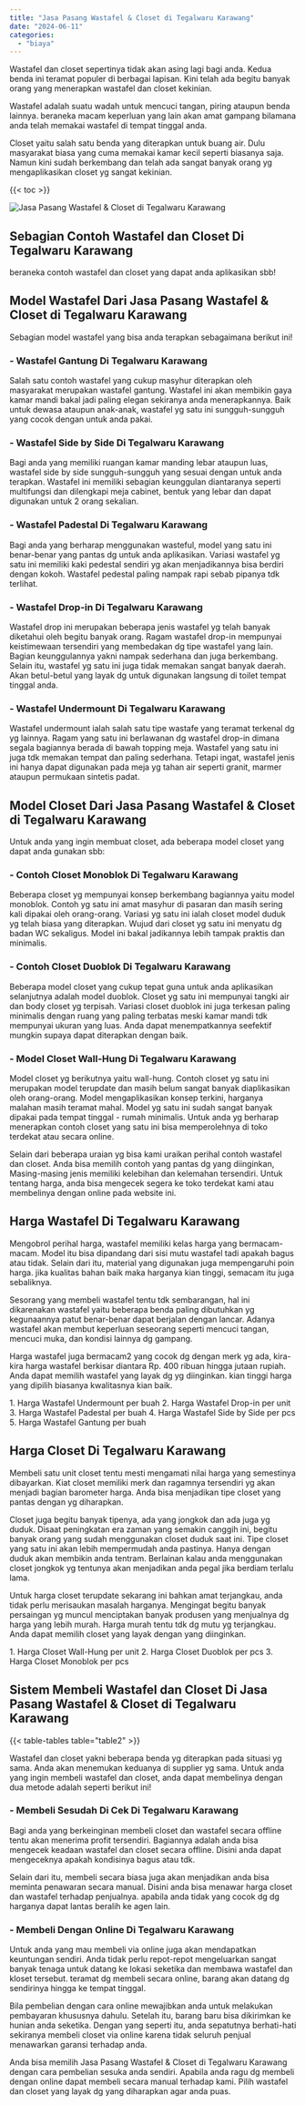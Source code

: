 ```yaml
---
title: "Jasa Pasang Wastafel & Closet di Tegalwaru Karawang"
date: "2024-06-11"
categories: 
  - "biaya"
---
```


Wastafel dan closet sepertinya tidak akan asing lagi bagi anda. Kedua benda ini teramat populer di berbagai lapisan. Kini telah ada begitu banyak orang yang menerapkan wastafel dan closet kekinian.

Wastafel adalah suatu wadah untuk mencuci tangan, piring ataupun benda lainnya. beraneka macam keperluan yang lain akan amat gampang bilamana anda telah memakai wastafel di tempat tinggal anda.

Closet yaitu salah satu benda yang diterapkan untuk buang air. Dulu masyarakat biasa yang cuma memakai kamar kecil seperti biasanya saja. Namun kini sudah berkembang dan telah ada sangat banyak orang yg mengaplikasikan closet yg sangat kekinian.

{{< toc >}}

![Jasa Pasang Wastafel & Closet di Tegalwaru Karawang](/images/wastafel-closet-murah20.png)

## Sebagian Contoh Wastafel dan Closet Di Tegalwaru Karawang

beraneka contoh wastafel dan closet yang dapat anda aplikasikan sbb!

## Model Wastafel Dari Jasa Pasang Wastafel & Closet di Tegalwaru Karawang

Sebagian model wastafel yang bisa anda terapkan sebagaimana berikut ini!

### \- Wastafel Gantung Di Tegalwaru Karawang

Salah satu contoh wastafel yang cukup masyhur diterapkan oleh masyarakat merupakan wastafel gantung. Wastafel ini akan membikin gaya kamar mandi bakal jadi paling elegan sekiranya anda menerapkannya. Baik untuk dewasa ataupun anak-anak, wastafel yg satu ini sungguh-sungguh yang cocok dengan untuk anda pakai.

### \- Wastafel Side by Side Di Tegalwaru Karawang

Bagi anda yang memiliki ruangan kamar manding lebar ataupun luas, wastafel side by side sungguh-sungguh yang sesuai dengan untuk anda terapkan. Wastafel ini memiliki sebagian keunggulan diantaranya seperti multifungsi dan dilengkapi meja cabinet, bentuk yang lebar dan dapat digunakan untuk 2 orang sekalian.

### \- Wastafel Padestal Di Tegalwaru Karawang

Bagi anda yang berharap menggunakan wasteful, model yang satu ini benar-benar yang pantas dg untuk anda aplikasikan. Variasi wastafel yg satu ini memiliki kaki pedestal sendiri yg akan menjadikannya bisa berdiri dengan kokoh. Wastafel pedestal paling nampak rapi sebab pipanya tdk terlihat.

### \- Wastafel Drop-in Di Tegalwaru Karawang

Wastafel drop ini merupakan beberapa jenis wastafel yg telah banyak diketahui oleh begitu banyak orang. Ragam wastafel drop-in mempunyai keistimewaan tersendiri yang membedakan dg tipe wastafel yang lain. Bagian keunggulannya yakni nampak sederhana dan juga berkembang. Selain itu, wastafel yg satu ini juga tidak memakan sangat banyak daerah. Akan betul-betul yang layak dg untuk digunakan langsung di toilet tempat tinggal anda.

### \- Wastafel Undermount Di Tegalwaru Karawang

Wastafel undermount ialah salah satu tipe wastafe yang teramat terkenal dg yg lainnya. Ragam yang satu ini berlawanan dg wastafel drop-in dimana segala bagiannya berada di bawah topping meja. Wastafel yang satu ini juga tdk memakan tempat dan paling sederhana. Tetapi ingat, wastafel jenis ini hanya dapat digunakan pada meja yg tahan air seperti granit, marmer ataupun permukaan sintetis padat.

## Model Closet Dari Jasa Pasang Wastafel & Closet di Tegalwaru Karawang

Untuk anda yang ingin membuat closet, ada beberapa model closet yang dapat anda gunakan sbb:

### \- Contoh Closet Monoblok Di Tegalwaru Karawang

Beberapa closet yg mempunyai konsep berkembang bagiannya yaitu model monoblok. Contoh yg satu ini amat masyhur di pasaran dan masih sering kali dipakai oleh orang-orang. Variasi yg satu ini ialah closet model duduk yg telah biasa yang diterapkan. Wujud dari closet yg satu ini menyatu dg badan WC sekaligus. Model ini bakal jadikannya lebih tampak praktis dan minimalis.

### \- Contoh Closet Duoblok Di Tegalwaru Karawang

Beberapa model closet yang cukup tepat guna untuk anda aplikasikan selanjutnya adalah model duoblok. Closet yg satu ini mempunyai tangki air dan body closet yg terpisah. Variasi closet duoblok ini juga terkesan paling minimalis dengan ruang yang paling terbatas meski kamar mandi tdk mempunyai ukuran yang luas. Anda dapat menempatkannya seefektif mungkin supaya dapat diterapkan dengan baik.

### \- Model Closet Wall-Hung Di Tegalwaru Karawang

Model closet yg berikutnya yaitu wall-hung. Contoh closet yg satu ini merupakan model terupdate dan masih belum sangat banyak diaplikasikan oleh orang-orang. Model mengaplikasikan konsep terkini, harganya malahan masih teramat mahal. Model yg satu ini sudah sangat banyak dipakai pada tempat tinggal - rumah minimalis. Untuk anda yg berharap menerapkan contoh closet yang satu ini bisa memperolehnya di toko terdekat atau secara online.

Selain dari beberapa uraian yg bisa kami uraikan perihal contoh wastafel dan closet. Anda bisa memilih contoh yang pantas dg yang diinginkan, Masing-masing jenis memiliki kelebihan dan kelemahan tersendiri. Untuk tentang harga, anda bisa mengecek segera ke toko terdekat kami atau membelinya dengan online pada website ini.

## Harga Wastafel Di Tegalwaru Karawang

Mengobrol perihal harga, wastafel memiliki kelas harga yang bermacam-macam. Model itu bisa dipandang dari sisi mutu wastafel tadi apakah bagus atau tidak. Selain dari itu, material yang digunakan juga mempengaruhi poin harga. jika kualitas bahan baik maka harganya kian tinggi, semacam itu juga sebaliknya.

Sesorang yang membeli wastafel tentu tdk sembarangan, hal ini dikarenakan wastafel yaitu beberapa benda paling dibutuhkan yg kegunaannya patut benar-benar dapat berjalan dengan lancar. Adanya wastafel akan membut keperluan seseorang seperti mencuci tangan, mencuci muka, dan kondisi lainnya dg gampang.

Harga wastafel juga bermacam2 yang cocok dg dengan merk yg ada, kira-kira harga wastafel berkisar diantara Rp. 400 ribuan hingga jutaan rupiah. Anda dapat memilih wastafel yang layak dg yg diinginkan. kian tinggi harga yang dipilih biasanya kwalitasnya kian baik.

1\. Harga Wastafel Undermount per buah 2. Harga Wastafel Drop-in per unit 3. Harga Wastafel Padestal per buah 4. Harga Wastafel Side by Side per pcs 5. Harga Wastafel Gantung per buah

## Harga Closet Di Tegalwaru Karawang

Membeli satu unit closet tentu mesti mengamati nilai harga yang semestinya dibayarkan. Kiat closet memiliki merk dan ragamnya tersendiri yg akan menjadi bagian barometer harga. Anda bisa menjadikan tipe closet yang pantas dengan yg diharapkan.

Closet juga begitu banyak tipenya, ada yang jongkok dan ada juga yg duduk. Disaat peningkatan era zaman yang semakin canggih ini, begitu banyak orang yang sudah menggunakan closet duduk saat ini. Tipe closet yang satu ini akan lebih mempermudah anda pastinya. Hanya dengan duduk akan membikin anda tentram. Berlainan kalau anda menggunakan closet jongkok yg tentunya akan menjadikan anda pegal jika berdiam terlalu lama.

Untuk harga closet terupdate sekarang ini bahkan amat terjangkau, anda tidak perlu merisaukan masalah harganya. Mengingat begitu banyak persaingan yg muncul menciptakan banyak produsen yang menjualnya dg harga yang lebih murah. Harga murah tentu tdk dg mutu yg terjangkau. Anda dapat memilih closet yang layak dengan yang diinginkan.

1\. Harga Closet Wall-Hung per unit 2. Harga Closet Duoblok per pcs 3. Harga Closet Monoblok per pcs

## Sistem Membeli Wastafel dan Closet Di Jasa Pasang Wastafel & Closet di Tegalwaru Karawang

{{< table-tables table="table2" >}}

Wastafel dan closet yakni beberapa benda yg diterapkan pada situasi yg sama. Anda akan menemukan keduanya di supplier yg sama. Untuk anda yang ingin membeli wastafel dan closet, anda dapat membelinya dengan dua metode adalah seperti berikut ini!

### \- Membeli Sesudah Di Cek Di Tegalwaru Karawang

Bagi anda yang berkeinginan membeli closet dan wastafel secara offline tentu akan menerima profit tersendiri. Bagiannya adalah anda bisa mengecek keadaan wastafel dan closet secara offline. Disini anda dapat mengeceknya apakah kondisinya bagus atau tdk.

Selain dari itu, membeli secara biasa juga akan menjadikan anda bisa meminta penawaran secara manual. Disini anda bisa menawar harga closet dan wastafel terhadap penjualnya. apabila anda tidak yang cocok dg dg harganya dapat lantas beralih ke agen lain.

### \- Membeli Dengan Online Di Tegalwaru Karawang

Untuk anda yang mau membeli via online juga akan mendapatkan keuntungan sendiri. Anda tidak perlu repot-repot mengeluarkan sangat banyak tenaga untuk datang ke lokasi seketika dan membawa wastafel dan kloset tersebut. teramat dg membeli secara online, barang akan datang dg sendirinya hingga ke tempat tinggal.

Bila pembelian dengan cara online mewajibkan anda untuk melakukan pembayaran khususnya dahulu. Setelah itu, barang baru bisa dikirimkan ke hunian anda seketika. Dengan yang seperti itu, anda sepatutnya berhati-hati sekiranya membeli closet via online karena tidak seluruh penjual menawarkan garansi terhadap anda.

Anda bisa memilih Jasa Pasang Wastafel & Closet di Tegalwaru Karawang dengan cara pembelian sesuka anda sendiri. Apabila anda ragu dg membeli dengan online dapat membeli secara manual terhadap kami. Pilih wastafel dan closet yang layak dg yang diharapkan agar anda puas.
